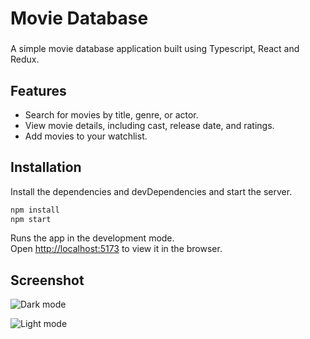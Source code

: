 # Movie Database
### 

A simple movie database application built using Typescript, React and Redux.

## Features

- Search for movies by title, genre, or actor.
- View movie details, including cast, release date, and ratings.
- Add movies to your watchlist.


## Installation

Install the dependencies and devDependencies and start the server.

```sh
npm install
npm start
```
Runs the app in the development mode.\
Open [http://localhost:5173](http://localhost:5173) to view it in the browser.

## Screenshot

![Dark mode](./screenshots/DarkMode.png)


![Light mode](./screenshots/LightMode.png)

